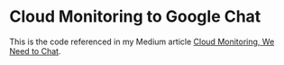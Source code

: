 # Cloud Monitoring to Google Chat
This is the code referenced in my Medium article [Cloud Monitoring, We Need to Chat].

[Cloud Monitoring, We Need to Chat]: https://levelup.gitconnected.com/cloud-monitoring-we-need-to-chat-54c45b346a21

